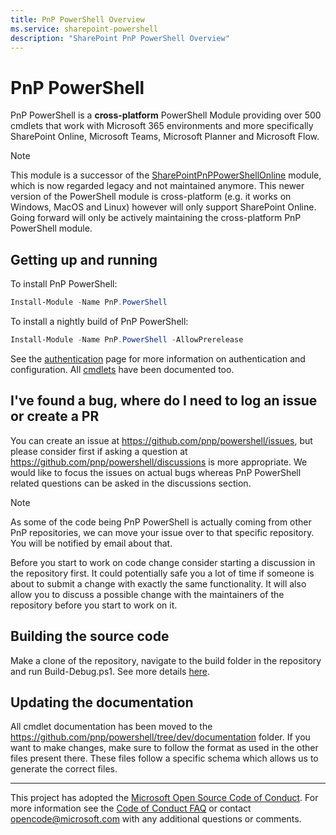 ```yaml
---
title: PnP PowerShell Overview
ms.service: sharepoint-powershell
description: "SharePoint PnP PowerShell Overview"
---
```



# PnP PowerShell
PnP PowerShell is a **cross-platform** PowerShell Module providing over 500 cmdlets that work with Microsoft 365 environments and more specifically SharePoint Online, Microsoft Teams, Microsoft Planner and Microsoft Flow.

> [!NOTE]
> This module is a successor of the [SharePointPnPPowerShellOnline](https://github.com/pnp/pnp-powershell) module, which is now regarded legacy and not maintained anymore. This newer version of the PowerShell module is cross-platform (e.g. it works on Windows, MacOS and Linux) however will only support SharePoint Online. Going forward will only be actively maintaining the cross-platform PnP PowerShell module.

## Getting up and running

To install PnP PowerShell:

```powershell
Install-Module -Name PnP.PowerShell
```

To install a nightly build of PnP PowerShell:
```powershell
Install-Module -Name PnP.PowerShell -AllowPrerelease
```

See the [authentication](https://pnp.github.io/powershell/articles/authentication.html) page for more information on authentication and configuration. All [cmdlets](https://pnp.github.io/powershell/cmdlets/Add-PnPAlert.html) have been documented too.

## I've found a bug, where do I need to log an issue or create a PR

You can create an issue at https://github.com/pnp/powershell/issues, but please consider first if asking a question at https://github.com/pnp/powershell/discussions is more appropriate. We would like to focus the issues on actual bugs whereas PnP PowerShell related questions can be asked in the discussions section.

> [!NOTE]
> As some of the code being PnP PowerShell is actually coming from other PnP repositories, we can move your issue over to that specific repository. You will be notified by email about that.

Before you start to work on code change consider starting a discussion in the repository first. It could potentially safe you a lot of time if someone is about to submit a change with exactly the same functionality. It will also allow you to discuss a possible change with the maintainers of the repository before you start to work on it.

## Building the source code

Make a clone of the repository, navigate to the build folder in the repository and run Build-Debug.ps1. See more details [here](https://pnp.github.io/powershell/articles/buildingsource.md).

## Updating the documentation

All cmdlet documentation has been moved to the https://github.com/pnp/powershell/tree/dev/documentation folder. If you want to make changes, make sure to follow the format as used in the other files present there. These files follow a specific schema which allows us to generate the correct files.

-------
This project has adopted the [Microsoft Open Source Code of Conduct](https://opensource.microsoft.com/codeofconduct/). For more information see the [Code of Conduct FAQ](https://opensource.microsoft.com/codeofconduct/faq/) or contact [opencode@microsoft.com](mailto:opencode@microsoft.com) with any additional questions or comments.
